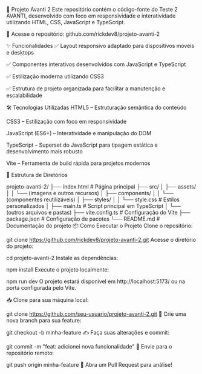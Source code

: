 🚀 Projeto Avanti 2
Este repositório contém o código-fonte do Teste 2 AVANTI, desenvolvido com foco em responsividade e interatividade utilizando HTML, CSS, JavaScript e TypeScript.​

🔗 Acesse o repositório: github.com/rickdev8/projeto-avanti-2

✨ Funcionalidades
✅ Layout responsivo adaptado para dispositivos móveis e desktops

✅ Componentes interativos desenvolvidos com JavaScript e TypeScript

✅ Estilização moderna utilizando CSS3

✅ Estrutura de projeto organizada para facilitar a manutenção e escalabilidade

🛠 Tecnologias Utilizadas
HTML5 – Estruturação semântica do conteúdo

CSS3 – Estilização com foco em responsividade

JavaScript (ES6+) – Interatividade e manipulação do DOM

TypeScript – Superset do JavaScript para tipagem estática e desenvolvimento mais robusto

Vite – Ferramenta de build rápida para projetos modernos

📁 Estrutura de Diretórios

projeto-avanti-2/
├── index.html                 # Página principal
├── src/
│   ├── assets/
│   │   └── (imagens e outros recursos)
│   ├── components/
│   │   └── (componentes reutilizáveis)
│   ├── styles/
│   │   └── style.css          # Estilos personalizados
│   ├── main.ts                # Script principal em TypeScript
│   └── (outros arquivos e pastas)
├── vite.config.ts             # Configuração do Vite
├── package.json               # Configuração de pacotes
└── README.md                  # Documentação do projeto
📦 Como Executar o Projeto
Clone o repositório:

git clone https://github.com/rickdev8/projeto-avanti-2.git
Acesse o diretório do projeto:

cd projeto-avanti-2
Instale as dependências:

npm install
Execute o projeto localmente:

npm run dev
O projeto estará disponível em http://localhost:5173/ ou na porta configurada pelo Vite.

📥 Clone para sua máquina local:

git clone https://github.com/seu-usuario/projeto-avanti-2.git
🌿 Crie uma nova branch para sua feature:

git checkout -b minha-feature
✍️ Faça suas alterações e commit:

git commit -m "feat: adicionei nova funcionalidade"
🚀 Envie para o repositório remoto:

git push origin minha-feature
📩 Abra um Pull Request para análise!
